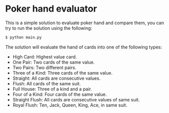 # Poker hand evaluator

This is a simple solution to evaluate poker hand and compare them, you can try to run the solution using the following:

```sh
$ python main.py
```
The solution will evaluate the hand of cards into one of the following types:
- High Card: Highest value card.
- One Pair: Two cards of the same value.
- Two Pairs: Two different pairs.
- Three of a Kind: Three cards of the same value.
- Straight: All cards are consecutive values.
- Flush: All cards of the same suit.
- Full House: Three of a kind and a pair.
- Four of a Kind: Four cards of the same value.
- Straight Flush: All cards are consecutive values of same suit.
- Royal Flush: Ten, Jack, Queen, King, Ace, in same suit.